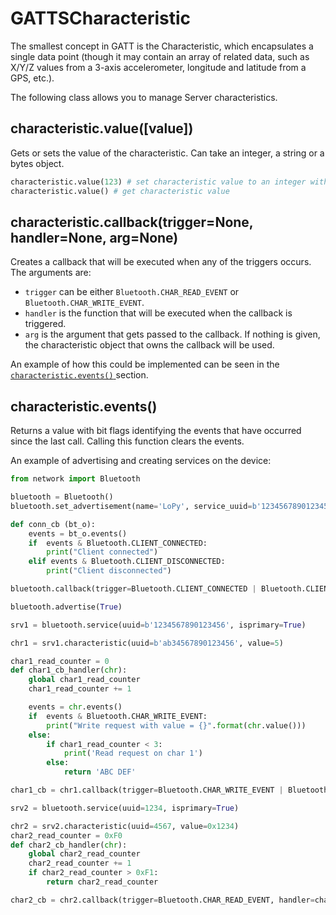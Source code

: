 # GATTSCharacteristic

The smallest concept in GATT is the Characteristic, which encapsulates a single data point \(though it may contain an array of related data, such as X/Y/Z values from a 3-axis accelerometer, longitude and latitude from a GPS, etc.\).

The following class allows you to manage Server characteristics.

## characteristic.value\(\[value\]\)

Gets or sets the value of the characteristic. Can take an integer, a string or a bytes object.

```python
characteristic.value(123) # set characteristic value to an integer with the value 123
characteristic.value() # get characteristic value
```

## characteristic.callback\(trigger=None, handler=None, arg=None\)

Creates a callback that will be executed when any of the triggers occurs. The arguments are:

* `trigger` can be either `Bluetooth.CHAR_READ_EVENT` or `Bluetooth.CHAR_WRITE_EVENT`.
* `handler` is the function that will be executed when the callback is triggered.
* `arg` is the argument that gets passed to the callback. If nothing is given, the characteristic object that owns the callback will be used.

An example of how this could be implemented can be seen in the [`characteristic.events()` ](gattscharacteristic.md#characteristic-events)section.

## characteristic.events\(\)

Returns a value with bit flags identifying the events that have occurred since the last call. Calling this function clears the events.

An example of advertising and creating services on the device:

```python
from network import Bluetooth

bluetooth = Bluetooth()
bluetooth.set_advertisement(name='LoPy', service_uuid=b'1234567890123456')

def conn_cb (bt_o):
    events = bt_o.events()
    if  events & Bluetooth.CLIENT_CONNECTED:
        print("Client connected")
    elif events & Bluetooth.CLIENT_DISCONNECTED:
        print("Client disconnected")

bluetooth.callback(trigger=Bluetooth.CLIENT_CONNECTED | Bluetooth.CLIENT_DISCONNECTED, handler=conn_cb)

bluetooth.advertise(True)

srv1 = bluetooth.service(uuid=b'1234567890123456', isprimary=True)

chr1 = srv1.characteristic(uuid=b'ab34567890123456', value=5)

char1_read_counter = 0
def char1_cb_handler(chr):
    global char1_read_counter
    char1_read_counter += 1

    events = chr.events()
    if  events & Bluetooth.CHAR_WRITE_EVENT:
        print("Write request with value = {}".format(chr.value()))
    else:
        if char1_read_counter < 3:
            print('Read request on char 1')
        else:
            return 'ABC DEF'

char1_cb = chr1.callback(trigger=Bluetooth.CHAR_WRITE_EVENT | Bluetooth.CHAR_READ_EVENT, handler=char1_cb_handler)

srv2 = bluetooth.service(uuid=1234, isprimary=True)

chr2 = srv2.characteristic(uuid=4567, value=0x1234)
char2_read_counter = 0xF0
def char2_cb_handler(chr):
    global char2_read_counter
    char2_read_counter += 1
    if char2_read_counter > 0xF1:
        return char2_read_counter

char2_cb = chr2.callback(trigger=Bluetooth.CHAR_READ_EVENT, handler=char2_cb_handler)
```

